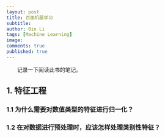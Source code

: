 ```yaml
---
layout: post
title: 百面机器学习
subtitle:
author: Bin Li
tags: [Machine Learning]
image: 
comments: true
published: true
---
```


　　记录一下阅读此书的笔记。

## 1. 特征工程
### 1.1 为什么需要对数值类型的特征进行归一化？

### 1.2 在对数据进行预处理时，应该怎样处理类别性特征？